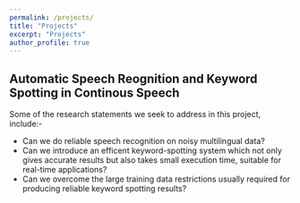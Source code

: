 ```yaml
---
permalink: /projects/
title: "Projects"
excerpt: "Projects"
author_profile: true
---
```


Automatic Speech Reognition and Keyword Spotting in Continous Speech
---
Some of the research statements we seek to address in this project, include:-
* Can we do reliable speech recognition on noisy multilingual data?
* Can we introduce an efficent keyword-spotting system which not only gives accurate 
results but also takes small execution time, suitable for real-time applications?
* Can we overcome the large training data restrictions usually required for producing reliable keyword spotting results?
